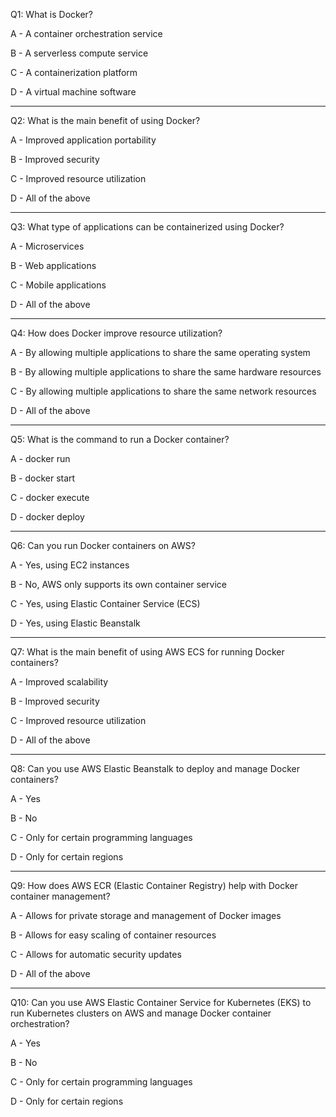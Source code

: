 Q1: What is Docker?

A - A container orchestration service

B - A serverless compute service

C - A containerization platform

D - A virtual machine software

---

Q2: What is the main benefit of using Docker?

A - Improved application portability

B - Improved security

C - Improved resource utilization

D - All of the above

--- 

Q3: What type of applications can be containerized using Docker?

A - Microservices

B - Web applications

C - Mobile applications

D - All of the above

---


Q4: How does Docker improve resource utilization?

A - By allowing multiple applications to share the same operating system

B - By allowing multiple applications to share the same hardware resources

C - By allowing multiple applications to share the same network resources

D - All of the above

---

Q5: What is the command to run a Docker container?

A - docker run

B - docker start

C - docker execute

D - docker deploy

---

Q6: Can you run Docker containers on AWS?

A - Yes, using EC2 instances

B - No, AWS only supports its own container service

C - Yes, using Elastic Container Service (ECS)

D - Yes, using Elastic Beanstalk

---

Q7: What is the main benefit of using AWS ECS for running Docker containers?

A - Improved scalability

B - Improved security

C - Improved resource utilization

D - All of the above

---

Q8: Can you use AWS Elastic Beanstalk to deploy and manage Docker containers?

A - Yes

B - No

C - Only for certain programming languages

D - Only for certain regions

---

Q9: How does AWS ECR (Elastic Container Registry) help with Docker container management?

A - Allows for private storage and management of Docker images

B - Allows for easy scaling of container resources

C - Allows for automatic security updates

D - All of the above

---

Q10: Can you use AWS Elastic Container Service for Kubernetes (EKS) to run Kubernetes clusters on AWS and manage Docker container orchestration?

A - Yes

B - No

C - Only for certain programming languages

D - Only for certain regions
